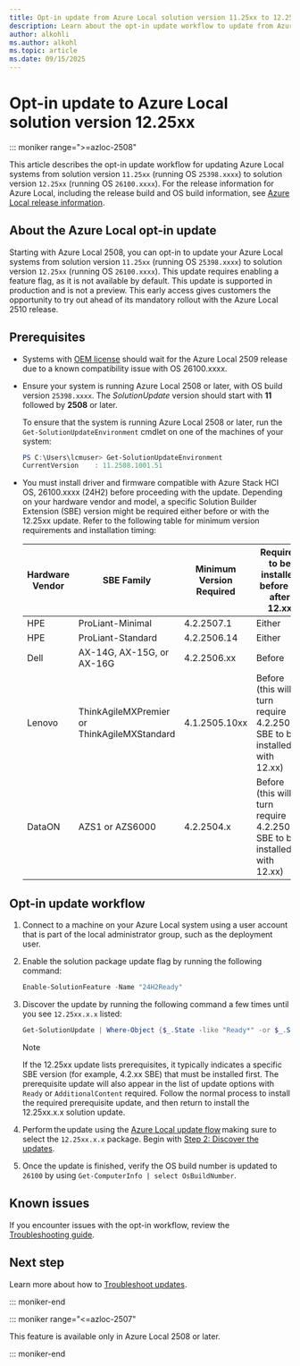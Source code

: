 ```yaml
---
title: Opt-in update from Azure Local solution version 11.25xx to 12.25xx
description: Learn about the opt-in update workflow to update from Azure Local solution version 11.25xx to 12.25xx.
author: alkohli
ms.author: alkohl
ms.topic: article
ms.date: 09/15/2025
---
```


# Opt-in update to Azure Local solution version 12.25xx

::: moniker range=">=azloc-2508"

This article describes the opt-in update workflow for updating Azure Local systems from solution version `11.25xx` (running OS `25398.xxxx`) to solution version `12.25xx` (running OS `26100.xxxx`). For the release information for Azure Local, including the release build and OS build information, see [Azure Local release information](../release-information-23h2.md).

## About the Azure Local opt-in update

Starting with Azure Local 2508, you can opt-in to update your Azure Local systems from solution version `11.25xx` (running OS `25398.xxxx`) to solution version `12.25xx` (running OS `26100.xxxx`). This update requires enabling a feature flag, as it is not available by default. This update is supported in production and is not a preview. This early access gives customers the opportunity to try out ahead of its mandatory rollout with the Azure Local 2510 release.

## Prerequisites

- Systems with [OEM license](../oem-license.md) should wait for the Azure Local 2509 release due to a known compatibility issue with OS 26100.xxxx.

- Ensure your system is running Azure Local 2508 or later, with OS build version `25398.xxxx`. The *SolutionUpdate* version should start with **11** followed by **2508** or later.

    To ensure that the system is running Azure Local 2508 or later, run the `Get-SolutionUpdateEnvironment` cmdlet on one of the machines of your system:

    ```powershell
    PS C:\Users\lcmuser> Get-SolutionUpdateEnvironment
    CurrentVersion    : 11.2508.1001.51
    ```

- You must install driver and firmware compatible with Azure Stack HCI OS, 26100.xxxx (24H2) before proceeding with the update. Depending on your hardware vendor and model, a specific Solution Builder Extension (SBE) version might be required either before or with the 12.25xx update. Refer to the following table for minimum version requirements and installation timing:

    | Hardware Vendor | SBE Family | Minimum Version Required | Required to be installed before or after 12.xx  |
    |--|--|--|--|
    | HPE | ProLiant-Minimal | 4.2.2507.1 | Either |
    | HPE | ProLiant-Standard | 4.2.2506.14 | Either |
    | Dell | AX-14G, AX-15G, or AX-16G | 4.2.2506.xx | Before |
    | Lenovo | ThinkAgileMXPremier or ThinkAgileMXStandard | 4.1.2505.10xx | Before (this will in turn require 4.2.2508.x SBE to be installed with 12.xx)  |
    | DataON | AZS1 or AZS6000 | 4.2.2504.x | Before (this will in turn require 4.2.2507.x SBE to be installed with 12.xx) |

## Opt-in update workflow

1. Connect to a machine on your Azure Local system using a user account that is part of the local administrator group, such as the deployment user.

1. Enable the solution package update flag by running the following command:

    ```powershell
    Enable-SolutionFeature -Name "24H2Ready"
    ```

1. Discover the update by running the following command a few times until you see `12.25xx.x.x` listed:

    ```powershell
    Get-SolutionUpdate | Where-Object {$_.State -like "Ready*" -or $_.State -like "Additional*" -or $_.State -like "HasPrereq*"} | FL DisplayName, Description, ResourceId, State, PackageType, Prerequisites
    ```

    > [!NOTE]
    > If the 12.25xx update lists prerequisites, it typically indicates a specific SBE version (for example, 4.2.xx SBE) that must be installed first. The prerequisite update will also appear in the list of update options with `Ready` or `AdditionalContent` required. Follow the normal process to install the required prerequisite update, and then return to install the 12.25xx.x.x solution update.

1. Perform the update using the [Azure Local update flow](./update-via-powershell-23h2.md) making sure to select the `12.25xx.x.x` package. Begin with [Step 2: Discover the updates](./update-via-powershell-23h2.md#step-2-discover-the-updates).

1. Once the update is finished, verify the OS build number is updated to `26100` by using `Get-ComputerInfo | select OsBuildNumber`.

## Known issues

If you encounter issues with the opt-in workflow, review the [Troubleshooting guide](https://github.com/Azure/AzureLocal-Supportability/blob/main/TSG/Update/Manually-retry-after-failed-at-CauPostVersionCheck.md).

## Next step

Learn more about how to [Troubleshoot updates](./update-troubleshooting-23h2.md).

::: moniker-end

::: moniker range="<=azloc-2507"

This feature is available only in Azure Local 2508 or later.

::: moniker-end